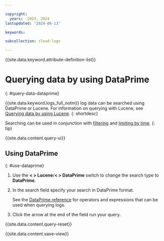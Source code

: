 ```yaml
---

copyright:
  years:  2023, 2024
lastupdated: "2024-06-13"

keywords:

subcollection: cloud-logs

---
```


{{site.data.keyword.attribute-definition-list}}



# Querying data by using DataPrime
{: #query-data-dataprime}

{{site.data.keyword.logs_full_notm}} log data can be searched using DataPrime or Lucene. For information on querying with Lucene, see [Querying data by using Lucene](/docs/cloud-logs?topic=cloud-logs-query-data-lucene).
{: shortdesc}

Searching can be used in conjunction with [filtering](/docs/cloud-logs?topic=cloud-logs-query-data-filter) and [limiting by time](/docs/cloud-logs?topic=cloud-logs-query-data-time).
{: tip}

<!-- Acessing the Explore UI -->
{{site.data.content.query-ui}}

## Using DataPrime
{: #use-dataprime}

1. Use the **< > Lucene**/**< > DataPrime** switch to change the search type to **DataPrime**.

2. In the search field specify your search in DataPrime format.

   See the [DataPrime reference](/docs/cloud-logs?topic=cloud-logs-dataprime-ref) for operators and expressions that can be used when querying logs.

3. Click the arrow at the end of the field run your query.

<!-- Query reset -->
{{site.data.content.query-reset}}

<!-- Save view -->
{{site.data.content.save-view}}
